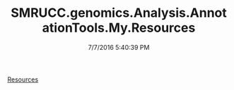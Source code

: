 ﻿---
title: SMRUCC.genomics.Analysis.AnnotationTools.My.Resources
date: 7/7/2016 5:40:39 PM
---

[Resources](T-SMRUCC.genomics.Analysis.AnnotationTools.My.Resources.Resources.html)
